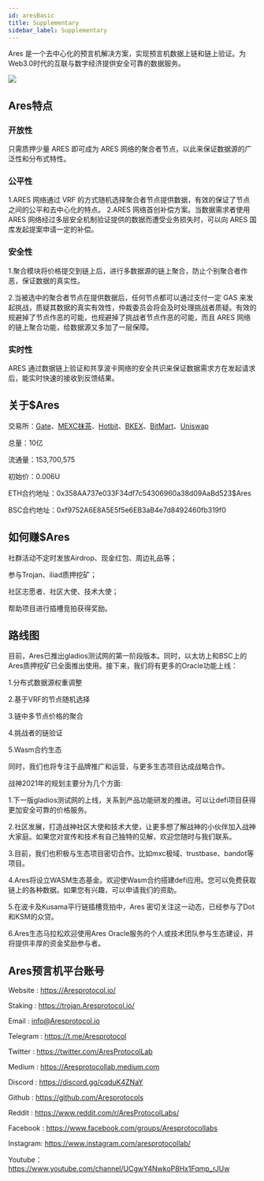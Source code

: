 ```yaml
---
id: aresBasic
title: Supplementary
sidebar_label: Supplementary
---
```

Ares 是一个去中心化的预言机解决方案，实现预言机数据上链和链上验证。为Web3.0时代的互联与数字经济提供安全可靠的数据服务。

![](assets/build/1.png)

## Ares特点
### 开放性
只需质押少量 ARES 即可成为 ARES 网络的聚合者节点，以此来保证数据源的广泛性和分布式特性。 

### 公平性
1.ARES 网络通过 VRF 的方式随机选择聚合者节点提供数据，有效的保证了节点之间的公平和去中心化的特点。
2.ARES 网络首创补偿方案。当数据需求者使用 ARES 网络经过多层安全机制验证提供的数据而遭受业务损失时，可以向 ARES 国库发起提案申请一定的补偿。
### 安全性 
1.聚合模块将价格提交到链上后，进行多数据源的链上聚合，防止个别聚合者作恶，保证数据的真实性。

2.当被选中的聚合者节点在提供数据后，任何节点都可以通过支付一定 GAS 来发起挑战，质疑其数据的真实有效性，仲裁委员会将会及时处理挑战者质疑。有效的规避掉了节点作恶的可能，也规避掉了挑战者节点作恶的可能，而且 ARES 网络的链上聚合功能，给数据源又多加了一层保障。
### 实时性 
ARES 通过数据链上验证和共享波卡网络的安全共识来保证数据需求方在发起请求后，能实时快速的接收到反馈结果。

## 关于$Ares

交易所：[Gate](http://www.gate.io/cn/trade/ARES_USDT)、[MEXC抹茶](https://www.mexc.com/zh-CN/exchange/ARES_USDT)、[Hotbit](https://www.hotbit.io/exchange?symbol=ARES_USDT)、[BKEX](https://www.bkex.com/trade/ARES_USDT)、[BitMart](https://www.bitmart.com/trade/cn?symbol=ARES_USDT&layout=basic)、[Uniswap](https://app.uniswap.org/#/swap?outputCurrency=0x358AA737e033F34df7c54306960a38d09AaBd523&use=V2)

总量：10亿

流通量：153,700,575

初始价：0.006U

ETH合约地址：0x358AA737e033F34df7c54306960a38d09AaBd523$Ares 

BSC合约地址：0xf9752A6E8A5E5f5e6EB3aB4e7d8492460fb319f0

## 如何赚$Ares

社群活动不定时发放Airdrop、现金红包、周边礼品等；

参与Trojan、iliad质押挖矿；

社区志愿者、社区大使、技术大使；

帮助项目进行插槽竞拍获得奖励。

## 路线图

目前，Ares已推出gladios测试网的第一阶段版本。同时，以太坊上和BSC上的Ares质押挖矿已全面推出使用。接下来，我们将有更多的Oracle功能上线：  

1.分布式数据源权重调整

2.基于VRF的节点随机选择

3.链中多节点价格的聚合

4.挑战者的链验证

5.Wasm合约生态

同时，我们也将专注于品牌推广和运营，与更多生态项目达成战略合作。

战神2021年的规划主要分为几个方面:

1.下一版gladios测试网的上线，关系到产品功能研发的推进。可以让defi项目获得更加安全可靠的价格服务。

2.社区发展，打造战神社区大使和技术大使，让更多想了解战神的小伙伴加入战神大家庭。如果您对宣传和技术有自己独特的见解，欢迎您随时与我们联系。

3.目前，我们也积极与生态项目密切合作。比如mxc极域、trustbase、bandot等项目。

4.Ares将设立WASM生态基金。欢迎使Wasm合约搭建defi应用。您可以免费获取链上的各种数据。如果您有兴趣，可以申请我们的资助。

5.在波卡及Kusama平行链插槽竞拍中，Ares 密切关注这一动态，已经参与了Dot和KSM的众贷。

6.Ares生态马拉松欢迎使用Ares Oracle服务的个人或技术团队参与生态建设，并将提供丰厚的资金奖励参与者。

## Ares预言机平台账号

Website : https://Aresprotocol.io/

Staking : https://trojan.Aresprotocol.io/

Email : info@Aresprotocol.io

Telegram : https://t.me/Aresprotocol

Twitter : https://twitter.com/AresProtocolLab

Medium : https://Aresprotocollab.medium.com

Discord : https://discord.gg/cqduK4ZNaY

Github : https://github.com/Aresprotocols

Reddit : https://www.reddit.com/r/AresProtocolLabs/

Facebook : https://www.facebook.com/groups/Aresprotocollabs

Instagram: https://www.instagram.com/aresprotocollab/

Youtube：https://www.youtube.com/channel/UCgwY4NwkoP8Hx1Fqmp_rJUw
